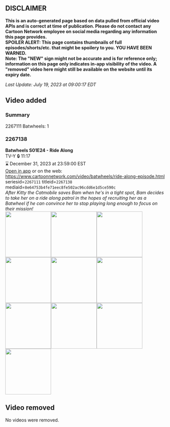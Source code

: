 ## DISCLAIMER
**This is an auto-generated page based on data pulled from official video APIs and is correct at time of publication. Please do not contact any Cartoon Network employee on social media regarding any information this page provides.**  
**SPOILER ALERT: This page contains thumbnails of full episodes/shorts/etc. that might be spoilery to you. YOU HAVE BEEN WARNED.**  
**Note: The "NEW" sign might not be accurate and is for reference only; information on this page only indicates in-app visibility of the video. A "removed" video here might still be available on the website until its expiry date.**  

_Last Update: July 19, 2023 at 09:00:17 EDT_
## Video added
### Summary
2267111 Batwheels: 1  
### 2267138
**Batwheels S01E24 - Ride Along**  
TV-Y 🔒 11:17  
⌛ December 31, 2023 at 23:59:00 EST  
[Open in app](https://cnvideo.sercomkc.org/redirector.html?type=cnapp&seriesid=1000000000093702&titleid=2267138&mediaid=8e64753b4fe71eec8fe502ac96cdd6e1d5ce590c) or on the web: https://www.cartoonnetwork.com/video/batwheels/ride-along-episode.html  
seriesid=`2267111` titleid=`2267138` mediaid=`8e64753b4fe71eec8fe502ac96cdd6e1d5ce590c`  
_After Kitty the Catmobile saves Bam when he's in a tight spot, Bam decides to take her on a ride along patrol in the hopes of recruiting her as a Batwheel if he can convince her to stop playing long enough to focus on their mission!_  
<a href="https://s3.amazonaws.com/cartoonorchestrator/2267138_001_1280x720.jpg"><img src="https://s3.amazonaws.com/cartoonorchestrator/2267138_001_640x360.jpg" height="144px" /></a><a href="https://s3.amazonaws.com/cartoonorchestrator/2267138_002_1280x720.jpg"><img src="https://s3.amazonaws.com/cartoonorchestrator/2267138_002_640x360.jpg" height="144px" /></a><a href="https://s3.amazonaws.com/cartoonorchestrator/2267138_003_1280x720.jpg"><img src="https://s3.amazonaws.com/cartoonorchestrator/2267138_003_640x360.jpg" height="144px" /></a><a href="https://s3.amazonaws.com/cartoonorchestrator/2267138_004_1280x720.jpg"><img src="https://s3.amazonaws.com/cartoonorchestrator/2267138_004_640x360.jpg" height="144px" /></a><a href="https://s3.amazonaws.com/cartoonorchestrator/2267138_005_1280x720.jpg"><img src="https://s3.amazonaws.com/cartoonorchestrator/2267138_005_640x360.jpg" height="144px" /></a><a href="https://s3.amazonaws.com/cartoonorchestrator/2267138_006_1280x720.jpg"><img src="https://s3.amazonaws.com/cartoonorchestrator/2267138_006_640x360.jpg" height="144px" /></a><a href="https://s3.amazonaws.com/cartoonorchestrator/2267138_007_1280x720.jpg"><img src="https://s3.amazonaws.com/cartoonorchestrator/2267138_007_640x360.jpg" height="144px" /></a><a href="https://s3.amazonaws.com/cartoonorchestrator/2267138_008_1280x720.jpg"><img src="https://s3.amazonaws.com/cartoonorchestrator/2267138_008_640x360.jpg" height="144px" /></a><a href="https://s3.amazonaws.com/cartoonorchestrator/2267138_009_1280x720.jpg"><img src="https://s3.amazonaws.com/cartoonorchestrator/2267138_009_640x360.jpg" height="144px" /></a><a href="https://s3.amazonaws.com/cartoonorchestrator/2267138_010_1280x720.jpg"><img src="https://s3.amazonaws.com/cartoonorchestrator/2267138_010_640x360.jpg" height="144px" /></a>
## Video removed
No videos were removed.  
